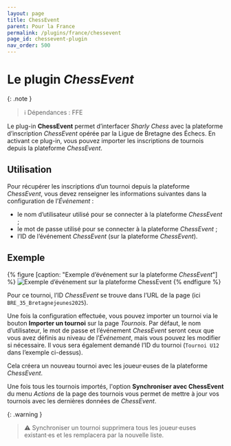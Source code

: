 ```yaml
---
layout: page
title: ChessEvent
parent: Pour la France
permalink: /plugins/france/chessevent
page_id: chessevent-plugin
nav_order: 500
---
```


# Le plugin _ChessEvent_

{: .note }
> :information_source: Dépendances : FFE

Le plug-in **ChessEvent** permet d’interfacer _Sharly Chess_ avec la plateforme d’inscription _ChessEvent_ opérée par la Ligue de Bretagne des Échecs.
En activant ce plug-in, vous pouvez importer les inscriptions de tournois depuis la plateforme _ChessEvent_.

## Utilisation

Pour récupérer les inscriptions d’un tournoi depuis la plateforme _ChessEvent_, vous devez renseigner les informations suivantes dans la configuration de l’_Événement_ :

- le nom d’utilisateur utilisé pour se connecter à la plateforme _ChessEvent_ ;
- le mot de passe utilisé pour se connecter à la plateforme _ChessEvent_ ;
- l’ID de l’événement _ChessEvent_ (sur la plateforme _ChessEvent_).

## Exemple

{% figure [caption: "Exemple d’événement sur la plateforme _ChessEvent_"] %}
![Exemple d’événement sur la plateforme _ChessEvent_](/assets/images/chessevent/chessevent-example.jpg)
{% endfigure %}

Pour ce tournoi, l’ID _ChessEvent_ se trouve dans l’URL de la page (ici `BRE_35_Bretagnejeunes2025`).

Une fois la configuration effectuée, vous pouvez importer un tournoi via le bouton **Importer un tournoi** sur la page _Tournois_.
Par défaut, le nom d’utilisateur, le mot de passe et l’événement _ChessEvent_ seront ceux que vous avez définis au niveau de l’_Événement_, mais vous pouvez les modifier si nécessaire.
Il vous sera également demandé l’ID du tournoi (`Tournoi U12` dans l’exemple ci-dessus).

Cela créera un nouveau tournoi avec les joueur·euses de la plateforme _ChessEvent_.

Une fois tous les tournois importés, l'option **Synchroniser avec ChessEvent** du menu _Actions_ de la page des tournois vous permet de mettre à jour vos tournois avec les dernières données de _ChessEvent_.

{: .warning }
> :warning: Synchroniser un tournoi supprimera tous les joueur·euses existant·es et les remplacera par la nouvelle liste.
